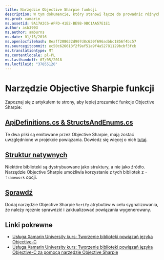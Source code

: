 ```yaml
---
title: Narzędzie Objective Sharpie funkcji
description: W tym dokumencie, który stanowi łącze do prowadnic różnych, które pomagają w opisie Objective Sharpie, jak używać i danych wyjściowych, który generuje.
ms.prod: xamarin
ms.assetid: 9A17A2C6-AFFD-41E2-BE9B-9BC1AA57E1E1
author: asb3993
ms.author: amburns
ms.date: 01/15/2016
ms.openlocfilehash: 8eaff208632d907d8c630f696adbbc1856f4bc57
ms.sourcegitcommit: ec50c626613f2f9af51a9f4a52781129bcbf3fcb
ms.translationtype: MT
ms.contentlocale: pl-PL
ms.lasthandoff: 07/05/2018
ms.locfileid: "37855126"
---
```

# <a name="objective-sharpie-features"></a>Narzędzie Objective Sharpie funkcji

Zapoznaj się z artykułem te strony, aby lepiej zrozumieć funkcje Objective Sharpie:

## <a name="apidefinitionscs--structsandenumscsapidefinitions-structsandenumsmd"></a>[**ApiDefinitions.cs & StructsAndEnums.cs**](apidefinitions-structsandenums.md)

Te dwa pliki są emitowane przez Objective Sharpie, mają zostać uwzględnione w projekcie powiązania. Dowiedz się więcej o nich [tutaj](apidefinitions-structsandenums.md).

## <a name="native-frameworksnative-frameworksmd"></a>[**Struktur natywnych**](native-frameworks.md)

Niektóre biblioteki są dystrybuowane jako struktury, a nie jako źródło.
Narzędzie Objective Sharpie umożliwia korzystanie z tych bibliotek z `-framework` opcji.

## <a name="verifyverifymd"></a>[**Sprawdź**](verify.md)

Dodaj narzędzie Objective Sharpie `Verify` atrybutów w celu sygnalizowania, że należy ręcznie sprawdzić i zaktualizować powiązania wygenerowany. 

## <a name="related-links"></a>Linki pokrewne

- [Usługa Xamarin University kurs: Tworzenie biblioteki powiązań języka Objective-C](https://university.xamarin.com/classes/track/all#building-an-objective-c-bindings-library)
- [Usługa Xamarin University kurs: Tworzenie biblioteki powiązań języka Objective-C za pomocą narzędzie Objective Sharpie](https://university.xamarin.com/classes/track/all#build-an-objective-c-bindings-library-with-objective-sharpie)

